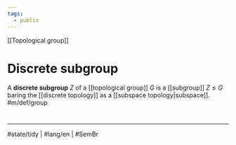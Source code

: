 ```yaml
---
tags:
  - public
---
```

[[Topological group]]
# Discrete subgroup

A **discrete subgroup** $Z$ of a [[topological group]] $G$ is a [[subgroup]] $Z \leq G$ baring the [[discrete topology]] as a [[subspace topology|subspace]]. #m/def/group 

#
---
#state/tidy | #lang/en | #SemBr
